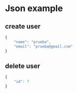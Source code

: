 # Json example

## create user

```javascript
{
    "name": "prueba",
    "email": "prueba@gmail.com"
}
```

## delete user

```javascript
{
    "id": 7
}
```